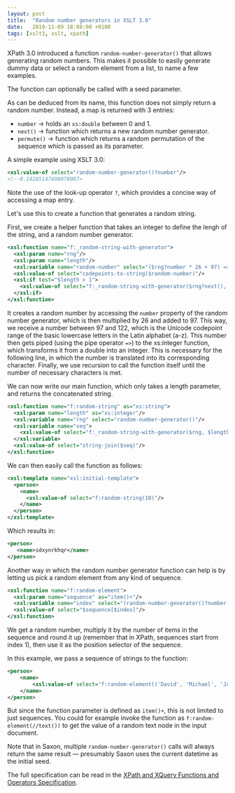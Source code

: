 ```yaml
---
layout: post
title:  "Random number generators in XSLT 3.0"
date:   2019-11-09 18:08:00 +0100
tags: [xslt3, xslt, xpath]
---
```

XPath 3.0 introduced a function `random-number-generator()` that allows generating random numbers. This makes it possible to easily generate dummy data or select a random element from a list, to name a few examples.

The function can optionally be called with a seed parameter.

As can be deduced from its name, this function does not simply return a random number. Instead, a map is returned with 3 entries:

* `number` -> holds an `xs:double` between 0 and 1.
* `next()` -> function which returns a new random number generator.
* `permute()` -> function which returns a random permutation of the sequence which is passed as its parameter.

A simple example using XSLT 3.0:

```xml
<xsl:value-of select="random-number-generator()?number"/>
<!--0.14285147490078087>
```

Note the use of the look-up operator `?`, which provides a concise way of accessing a map entry.

Let's use this to create a function that generates a random string.

First, we create a helper function that takes an integer to define the lengh of the string, and a random number generator.

```xml
<xsl:function name="f:_random-string-with-generator">
  <xsl:param name="rng"/>
  <xsl:param name="length"/>
  <xsl:variable name="random-number" select="($rng?number * 26 + 97) => xs:integer()"/>
  <xsl:value-of select="codepoints-to-string($random-number)"/>
  <xsl:if test="$length > 1">
    <xsl:value-of select="f:_random-string-with-generator($rng?next(), $length - 1)"/>
  </xsl:if>
</xsl:function>
```

It creates a random number by accessing the `number` property of the random number generator, which is then multiplied by 26 and added to 97. This way, we receive a number between 97 and 122, which is the Unicode codepoint range of the basic lowercase letters in the Latin alphabet (a-z). This number then gets piped (using the pipe operator `=>`) to the xs:integer function, which transforms it from a double into an integer. This is necessary for the following line, in which the number is translated into its corresponding character. Finally, we use recursion to call the function itself until the number of necessary characters is met.

We can now write our main function, which only takes a length parameter, and returns the concatenated string.

```xml
<xsl:function name="f:random-string" as="xs:string">
  <xsl:param name="length" as="xs:integer"/>
  <xsl:variable name="rng" select="random-number-generator()"/>
  <xsl:variable name="seq">
    <xsl:value-of select="f:_random-string-with-generator($rng, $length)"/>
  </xsl:variable>
  <xsl:value-of select="string-join($seq)"/>
</xsl:function>
```

We can then easily call the function as follows:

```xml
<xsl:template name="xsl:initial-template">
  <person>
    <name>
      <xsl:value-of select="f:random-string(10)"/>
    </name>
  </person>
</xsl:template>
```

Which results in:

```xml
<person>
   <name>sdxynrkhqr</name>
</person>
```

Another way in which the random number generator function can help is by letting us pick a random element from any kind of sequence.

```xml
<xsl:function name="f:random-element">
  <xsl:param name="sequence" as="item()+"/>
  <xsl:variable name="index" select="(random-number-generator()?number * count($sequence)) => ceiling()"/>
  <xsl:value-of select="$sequence[$index]"/>
</xsl:function>
```

We get a random number, multiply it by the number of items in the sequence and round it up (remember that in XPath, sequences start from index 1), then use it as the position selector of the sequence.

In this example, we pass a sequence of strings to the function:

```xml
<person>
	<name>
		<xsl:value-of select="f:random-element(('David', 'Michael', 'Jack'))"/>
	</name>
</person>
```

But since the function parameter is defined as `item()+`, this is not limited to just sequences. You could for example invoke the function as `f:random-element(//text())` to get the value of a random text node in the input document.

Note that in Saxon, multiple `random-number-generator()` calls will always return the same result — presumably Saxon uses the current datetime as the initial seed.

The full specification can be read in the [XPath and XQuery Functions and Operators Specification](https://www.w3.org/TR/xpath-functions-31/#func-random-number-generator).